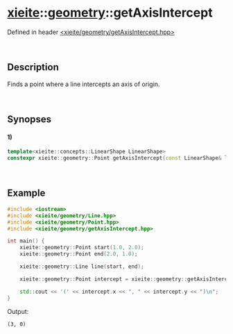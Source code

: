 # [xieite](../xieite.md)\:\:[geometry](../geometry.md)\:\:getAxisIntercept
Defined in header [<xieite/geometry/getAxisIntercept.hpp>](../../include/xieite/geometry/getAxisIntercept.hpp)

&nbsp;

## Description
Finds a point where a line intercepts an axis of origin.

&nbsp;

## Synopses
#### 1)
```cpp
template<xieite::concepts::LinearShape LinearShape>
constexpr xieite::geometry::Point getAxisIntercept(const LinearShape& linearShape, xieite::geometry::Point origin = xieite::geometry::Point(0, 0)) noexcept;
```

&nbsp;

## Example
```cpp
#include <iostream>
#include <xieite/geometry/Line.hpp>
#include <xieite/geometry/Point.hpp>
#include <xieite/geometry/getAxisIntercept.hpp>

int main() {
    xieite::geometry::Point start(1.0, 2.0);
    xieite::geometry::Point end(2.0, 1.0);

    xieite::geometry::Line line(start, end);

    xieite::geometry::Point intercept = xieite::geometry::getAxisIntercept(line);

    std::cout << '(' << intercept.x << ", " << intercept.y << ")\n";
}
```
Output:
```
(3, 0)
```
